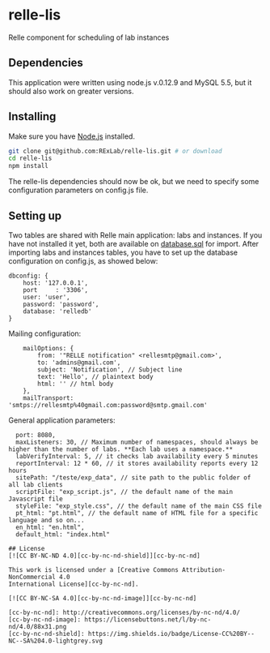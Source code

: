 # relle-lis
Relle component for scheduling of lab instances

## Dependencies
This application were written using node.js v.0.12.9 and MySQL 5.5, but it should also work on greater versions.

## Installing

Make sure you have [Node.js](http://nodejs.org/) installed. 

```sh
git clone git@github.com:RExLab/relle-lis.git # or download
cd relle-lis
npm install
```

The relle-lis dependencies should now be ok, but we need to specify some configuration parameters on config.js file.  

## Setting up
Two tables are shared with Relle main application: labs and instances. If you have not installed it yet, both are available on [database.sql](https://github.com/RExLab/relle-lis/blob/master/db/database.js) for import. 
After importing labs and instances tables, you have to set up the database configuration on config.js, as showed below:  
```
dbconfig: {
    host: '127.0.0.1',
    port     : '3306',
    user: 'user',
    password: 'password',
    database: 'relledb'
} 
``` 
Mailing configuration:   

```
    mailOptions: {
        from: '"RELLE notification" <rellesmtp@gmail.com>', 
        to: 'admins@gmail.com',
        subject: 'Notification', // Subject line
        text: 'Hello', // plaintext body
        html: '' // html body
    },    
    mailTransport: 'smtps://rellesmtp%40gmail.com:password@smtp.gmail.com'

```

General application parameters:
``` 
  port: 8080, 
  maxListeners: 30, // Maximum number of namespaces, should always be higher than the number of labs. **Each lab uses a namespace.**
  labVerifyInterval: 5, // it checks lab availability every 5 minutes
  reportInterval: 12 * 60, // it stores availability reports every 12 hours
  sitePath: "/teste/exp_data", // site path to the public folder of all lab clients
  scriptFile: "exp_script.js", // the default name of the main Javascript file 
  styleFile: "exp_style.css", // the default name of the main CSS file 
  pt_html: "pt.html", // the default name of HTML file for a specific language and so on...
  en_html: "en.html",
  default_html: "index.html" 

## License
[![CC BY-NC-ND 4.0][cc-by-nc-nd-shield]][cc-by-nc-nd]

This work is licensed under a [Creative Commons Attribution-NonCommercial 4.0
International License][cc-by-nc-nd].

[![CC BY-NC-SA 4.0][cc-by-nc-nd-image]][cc-by-nc-nd]

[cc-by-nc-nd]: http://creativecommons.org/licenses/by-nc-nd/4.0/
[cc-by-nc-nd-image]: https://licensebuttons.net/l/by-nc-nd/4.0/88x31.png
[cc-by-nc-nd-shield]: https://img.shields.io/badge/License-CC%20BY--NC--SA%204.0-lightgrey.svg
